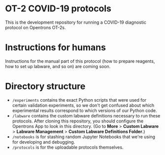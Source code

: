 # OT-2 COVID-19 protocols

This is the development repository for running a COVID-19 diagnostic protocol on Opentrons OT-2s.

# Instructions for humans

Instructions for the manual part of this protocol (how to prepare reagents, how to set up labware, and so on) are coming soon.

# Directory structure

* `/experiments` contains the exact Python scripts that were used for certain validation experiments, so we don't get confused about which experimental results correspond to which versions of our Python code.
* `/labware` contains the custom labware definitions necessary to run these protocols.  After cloning this repository, you should configure the Opentrons App to look in this directory. (Go to **More** > **Custom Labware** > **Labware Management** > **Custom Labware Definitions Folder**.)
* `/notebooks` is for stashing random Jupyter Notebooks that we're using for developing and debugging.
* `/protocols` is for the uploadable protocols themselves.
